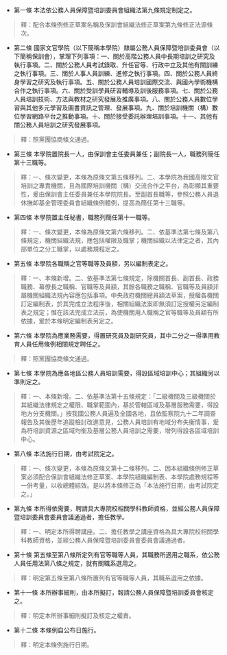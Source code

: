 * 第一條 本法依公務人員保障暨培訓委員會組織法第九條規定制定之。

> 釋：配合本條例修正草案名稱及保訓會組織法修正草案第九條修正法源條次。

* 第二條 國家文官學院（以下簡稱本學院）隸屬公務人員保障暨培訓委員會（以下簡稱保訓會），掌理下列事項：一、關於高階公務人員中長期培訓之研究及執行事項。二、關於公務人員考試錄取、升任官等、行政中立及其他有關訓練之執行事項。三、關於人事人員訓練、進修之執行事項。四、關於公務人員終身學習之研究及執行事項。五、關於公務人員培訓國際交流、與國內學術機構合作之執行事項。六、關於受訓學員研習輔導及訓後服務事項。七、關於公務人員培訓技術、方法與教材之研究發展及推廣事項。八、關於公務人員數位學習與其他多元學習及圖書資訊之管理、發展事項。九、關於培訓機關（構）數位學習網路平台之推動事項。十、關於接受委託辦理培訓事項。十一、其他有關公務人員培訓之研究發展事項。

> 釋：照黨團協商條文通過。

* 第三條 本學院置院長一人，由保訓會主任委員兼任；副院長一人，職務列簡任第十三職等。

> 釋：一、條次變更，本條為原條文第五條移列。二、本學院為我國高階文官培訓之專責機關，且為國際培訓機關（構）交流合作之平台，為彰顯其重要性，爰由保訓會主任委員兼任本學院院長。至副首長職等，參照公務人員退休撫卹基金管理委員會組織條例體例，提高為簡任第十三職等。

* 第四條 本學院置主任秘書，職務列簡任第十一職等。

> 釋：一、條次變更，本條為原條文第六條移列。二、依基準法第七條及第八條規定，機關組織法規，應包括權限及職掌；機關組織以法律定之者，其內部單位之分工職掌，以處務規程定之。

* 第五條 本學院各職稱之官等職等及員額，另以編制表定之。

> 釋：一、本條新增。二、依基準法第七條規定，除機關首長、副首長、政務職務、幕僚長之職稱、官職等及員額，其餘各職務之職稱、官職等及員額非屬機關組織法規內容應包括事項。中央政府機關總員額法草案，授權各機關訂定編制表，於其完成立法程序後，相關組織法案即無須訂定授權另定編制表之規定；惟在該法完成立法前，為使機關用人職稱之官等職等及員額有所依據，爰於本條明定編制表另定之。

* 第六條 本學院為應業務需要，得置研究員及副研究員，其中二分之一得準用教育人員任用條例相關規定聘任之。

> 釋：照黨團協商條文通過。

* 第七條 本學院為應各地區公務人員培訓需要，得設區域培訓中心；其組織另以準則定之。

> 釋：一、本條新增。二、依基準法第十五條規定：「二級機關及三級機關於其組織法律規定之權限、職掌範圍內，基於管轄區域及基層服務需要，得設地方分支機關。」按我國公務人員遍及全國各地，且依監察院九十二年調查報告及其後歷年追蹤檢討改進意見，公務人員培訓有地域分布失衡情事，爰為符培訓資源之區域均衡及基層公務人員培訓之需要，增列得設各區域培訓中心。

* 第八條 本法施行日期，由考試院定之。

> 釋：一、條次變更，本條為原條文第十二條移列。二、因本組織條例修正草案必須配合保訓會組織法修正草案、本學院組織編制表、本學院處務規程等一併考量，以收總體綜效。是以將本條修正為「本法施行日期，由考試院定之。」

* 第九條 本所得依需要，聘請具大專院校相關學科教師資格，並經公務人員保障暨培訓委員會委員會議通過者，擔任教學。

> 釋：一、明定本所得聘講座。二、擔任教學之講座資格為具大專院校相關學科教師資格，並經公務人員保障暨培訓委員會委員會議通過者。

* 第十條 第五條至第八條所定列有官等職等人員，其職務所適用之職系，依公務人員任用法第八條之規定，就有關職系選用之。

> 釋：明定第五條至第八條所置列有官等職等人員，其職系選用之依據。

* 第十一條 本所辦事細則，由本所擬訂，報請公務人員保障暨培訓委員會核定之。

> 釋：明定本所辦事細則擬訂及核定之權責。

* 第十二條 本條例自公布日施行。

> 釋：明定本條例施行日期。

